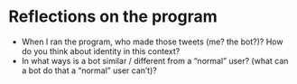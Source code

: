# Reflections on the program

- When I ran the program, who made those tweets (me? the bot?)? How do you think about identity in this context?
- In what ways is a bot similar / different from a “normal” user? (what can a bot do that a “normal” user can’t)?
